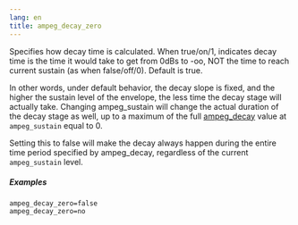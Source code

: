 ```yaml
---
lang: en
title: ampeg_decay_zero
---
```

Specifies how decay time is calculated. When true/on/1, indicates decay time
is the time it would take to get from 0dBs to -oo, NOT the time to reach current
sustain (as when false/off/0). Default is true.

In other words, under default behavior, the decay slope is fixed, and the higher
the sustain level of the envelope, the less time the decay stage will actually
take. Changing ampeg_sustain will change the actual duration of the decay stage
as well, up to a maximum of the full [ampeg_decay]((eg_type)_decay) value at
`ampeg_sustain` equal to 0.

Setting this to false will make the decay always happen during the entire
time period specified by ampeg_decay, regardless of the current
`ampeg_sustain` level.

##### Examples

```
ampeg_decay_zero=false
ampeg_decay_zero=no
```
